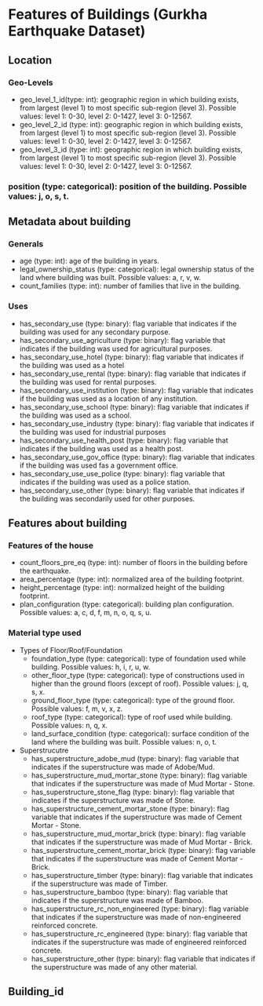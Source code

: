 # Features of Buildings (Gurkha Earthquake Dataset)

## Location

### Geo-Levels
- geo_level_1_id(type: int): geographic region in which building exists, from largest (level 1) to most specific sub-region (level 3). Possible values: level 1: 0-30, level 2: 0-1427, level 3: 0-12567.
- geo_level_2_id (type: int): geographic region in which building exists, from largest (level 1) to most specific sub-region (level 3). Possible values: level 1: 0-30, level 2: 0-1427, level 3: 0-12567.
- geo_level_3_id (type: int): geographic region in which building exists, from largest (level 1) to most specific sub-region (level 3). Possible values: level 1: 0-30, level 2: 0-1427, level 3: 0-12567.

### position (type: categorical): position of the building. Possible values: j, o, s, t.

## Metadata about building

### Generals
- age (type: int): age of the building in years.
- legal_ownership_status (type: categorical): legal ownership status of the land where building was built. Possible values: a, r, v, w.
- count_families (type: int): number of families that live in the building.

### Uses
- has_secondary_use (type: binary): flag variable that indicates if the building was used for any secondary purpose.
- has_secondary_use_agriculture (type: binary): flag variable that indicates if the building was used for agricultural purposes.
- has_secondary_use_hotel (type: binary): flag variable that indicates if the building was used as a hotel
- has_secondary_use_rental (type: binary): flag variable that indicates if the building was used for rental purposes.
- has_secondary_use_institution (type: binary): flag variable that indicates if the building was used as a location of any institution.
- has_secondary_use_school (type: binary): flag variable that indicates if the building was used as a school.
- has_secondary_use_industry (type: binary): flag variable that indicates if the building was used for industrial purposes
- has_secondary_use_health_post (type: binary): flag variable that indicates if the building was used as a health post.
- has_secondary_use_gov_office (type: binary): flag variable that indicates if the building was used fas a government office.
- has_secondary_use_use_police (type: binary): flag variable that indicates if the building was used as a police station.
- has_secondary_use_other (type: binary): flag variable that indicates if the building was secondarily used for other purposes.

## Features about building

### Features of the house
- count_floors_pre_eq (type: int): number of floors in the building before the earthquake.
- area_percentage (type: int): normalized area of the building footprint.
- height_percentage (type: int): normalized height of the building footprint.
- plan_configuration (type: categorical): building plan configuration. Possible values: a, c, d, f, m, n, o, q, s, u.

### Material type used
- Types of Floor/Roof/Foundation
	- foundation_type (type: categorical): type of foundation used while building. Possible values: h, i, r, u, w.
	- other_floor_type (type: categorical): type of constructions used in higher than the ground floors (except of roof). Possible values: j, q, s, x.
	- ground_floor_type (type: categorical): type of the ground floor. Possible values: f, m, v, x, z.
	- roof_type (type: categorical): type of roof used while building. Possible values: n, q, x.
	- land_surface_condition (type: categorical): surface condition of the land where the building was built. Possible values: n, o, t.
- Superstrucutre
	- has_superstructure_adobe_mud (type: binary): flag variable that indicates if the superstructure was made of Adobe/Mud.
	- has_superstructure_mud_mortar_stone (type: binary): flag variable that indicates if the superstructure was made of Mud Mortar - Stone.
	- has_superstructure_stone_flag (type: binary): flag variable that indicates if the superstructure was made of Stone.
	- has_superstructure_cement_mortar_stone (type: binary): flag variable that indicates if the superstructure was made of Cement Mortar - Stone.
	- has_superstructure_mud_mortar_brick (type: binary): flag variable that indicates if the superstructure was made of Mud Mortar - Brick.
	- has_superstructure_cement_mortar_brick (type: binary): flag variable that indicates if the superstructure was made of Cement Mortar - Brick.
	- has_superstructure_timber (type: binary): flag variable that indicates if the superstructure was made of Timber.
	- has_superstructure_bamboo (type: binary): flag variable that indicates if the superstructure was made of Bamboo.
	- has_superstructure_rc_non_engineered (type: binary): flag variable that indicates if the superstructure was made of non-engineered reinforced concrete.
	- has_superstructure_rc_engineered (type: binary): flag variable that indicates if the superstructure was made of engineered reinforced concrete.
	- has_superstructure_other (type: binary): flag variable that indicates if the superstructure was made of any other material.

## Building_id
